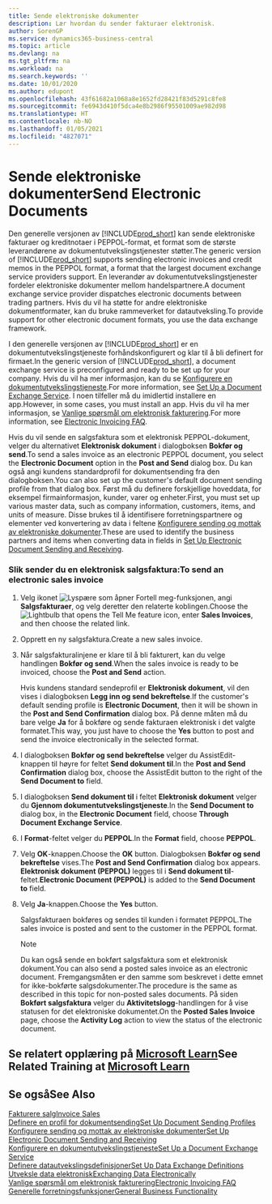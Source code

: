 ```yaml
---
title: Sende elektroniske dokumenter
description: Lær hvordan du sender fakturaer elektronisk.
author: SorenGP
ms.service: dynamics365-business-central
ms.topic: article
ms.devlang: na
ms.tgt_pltfrm: na
ms.workload: na
ms.search.keywords: ''
ms.date: 10/01/2020
ms.author: edupont
ms.openlocfilehash: 43f61682a1068a8e1652fd28421f83d5291c8fe8
ms.sourcegitcommit: fe6943d410f5dca4e8b2986f95501009ae982d98
ms.translationtype: HT
ms.contentlocale: nb-NO
ms.lasthandoff: 01/05/2021
ms.locfileid: "4827071"
---
```

# <a name="send-electronic-documents"></a><span data-ttu-id="02593-103">Sende elektroniske dokumenter</span><span class="sxs-lookup"><span data-stu-id="02593-103">Send Electronic Documents</span></span>

<span data-ttu-id="02593-104">Den generelle versjonen av [!INCLUDE[prod_short](includes/prod_short.md)] kan sende elektroniske fakturaer og kreditnotaer i PEPPOL-format, et format som de største leverandørene av dokumentutvekslingstjenester støtter.</span><span class="sxs-lookup"><span data-stu-id="02593-104">The generic version of [!INCLUDE[prod_short](includes/prod_short.md)] supports sending electronic invoices and credit memos in the PEPPOL format, a format that the largest document exchange service providers support.</span></span> <span data-ttu-id="02593-105">En leverandør av dokumentutvekslingstjenester fordeler elektroniske dokumenter mellom handelspartnere.</span><span class="sxs-lookup"><span data-stu-id="02593-105">A document exchange service provider dispatches electronic documents between trading partners.</span></span> <span data-ttu-id="02593-106">Hvis du vil ha støtte for andre elektroniske dokumentformater, kan du bruke rammeverket for datautveksling.</span><span class="sxs-lookup"><span data-stu-id="02593-106">To provide support for other electronic document formats, you use the data exchange framework.</span></span>  

 <span data-ttu-id="02593-107">I den generelle versjonen av [!INCLUDE[prod_short](includes/prod_short.md)] er en dokumentutvekslingstjeneste forhåndskonfigurert og klar til å bli definert for firmaet.</span><span class="sxs-lookup"><span data-stu-id="02593-107">In the generic version of [!INCLUDE[prod_short](includes/prod_short.md)], a document exchange service is preconfigured and ready to be set up for your company.</span></span> <span data-ttu-id="02593-108">Hvis du vil ha mer informasjon, kan du se [Konfigurere en dokumentutvekslingstjeneste](across-how-to-set-up-a-document-exchange-service.md).</span><span class="sxs-lookup"><span data-stu-id="02593-108">For more information, see [Set Up a Document Exchange Service](across-how-to-set-up-a-document-exchange-service.md).</span></span> <span data-ttu-id="02593-109">I noen tilfeller må du imidlertid installere en app.</span><span class="sxs-lookup"><span data-stu-id="02593-109">However, in some cases, you must install an app.</span></span> <span data-ttu-id="02593-110">Hvis du vil ha mer informasjon, se [Vanlige spørsmål om elektronisk fakturering](faq-electronic-invoicing.yml).</span><span class="sxs-lookup"><span data-stu-id="02593-110">For more information, see [Electronic Invoicing FAQ](faq-electronic-invoicing.yml).</span></span>  

 <span data-ttu-id="02593-111">Hvis du vil sende en salgsfaktura som et elektronisk PEPPOL-dokument, velger du alternativet **Elektronisk dokument** i dialogboksen **Bokfør og send**.</span><span class="sxs-lookup"><span data-stu-id="02593-111">To send a sales invoice as an electronic PEPPOL document, you select the **Electronic Document** option in the **Post and Send** dialog box.</span></span> <span data-ttu-id="02593-112">Du kan også angi kundens standardprofil for dokumentsending fra den dialogboksen.</span><span class="sxs-lookup"><span data-stu-id="02593-112">You can also set up the customer's default document sending profile from that dialog box.</span></span> <span data-ttu-id="02593-113">Først må du definere forskjellige hoveddata, for eksempel firmainformasjon, kunder, varer og enheter.</span><span class="sxs-lookup"><span data-stu-id="02593-113">First, you must set up various master data, such as company information, customers, items, and units of measure.</span></span> <span data-ttu-id="02593-114">Disse brukes til å identifisere forretningspartnere og elementer ved konvertering av data i feltene [Konfigurere sending og mottak av elektroniske dokumenter](across-how-to-set-up-electronic-document-sending-and-receiving.md).</span><span class="sxs-lookup"><span data-stu-id="02593-114">These are used to identify the business partners and items when converting data in fields in [Set Up Electronic Document Sending and Receiving](across-how-to-set-up-electronic-document-sending-and-receiving.md).</span></span>  

### <a name="to-send-an-electronic-sales-invoice"></a><span data-ttu-id="02593-115">Slik sender du en elektronisk salgsfaktura:</span><span class="sxs-lookup"><span data-stu-id="02593-115">To send an electronic sales invoice</span></span>

1. <span data-ttu-id="02593-116">Velg ikonet ![Lyspære som åpner Fortell meg-funksjonen](media/ui-search/search_small.png "Fortell hva du vil gjøre"), angi **Salgsfakturaer**, og velg deretter den relaterte koblingen.</span><span class="sxs-lookup"><span data-stu-id="02593-116">Choose the ![Lightbulb that opens the Tell Me feature](media/ui-search/search_small.png "Tell me what you want to do") icon, enter **Sales Invoices**, and then choose the related link.</span></span>  

2. <span data-ttu-id="02593-117">Opprett en ny salgsfaktura.</span><span class="sxs-lookup"><span data-stu-id="02593-117">Create a new sales invoice.</span></span>  

3. <span data-ttu-id="02593-118">Når salgsfakturalinjene er klare til å bli fakturert, kan du velge handlingen **Bokfør og send**.</span><span class="sxs-lookup"><span data-stu-id="02593-118">When the sales invoice is ready to be invoiced, choose the **Post and Send** action.</span></span>  

     <span data-ttu-id="02593-119">Hvis kundens standard sendeprofil er **Elektronisk dokument**, vil den vises i dialogboksen **Legg inn og send bekreftelse**.</span><span class="sxs-lookup"><span data-stu-id="02593-119">If the customer's default sending profile is **Electronic Document**, then it will be shown in the **Post and Send Confirmation** dialog box.</span></span> <span data-ttu-id="02593-120">På denne måten må du bare velge **Ja** for å bokføre og sende fakturaen elektronisk i det valgte formatet.</span><span class="sxs-lookup"><span data-stu-id="02593-120">This way, you just have to choose the **Yes** button to post and send the invoice electronically in the selected format.</span></span>  

4. <span data-ttu-id="02593-121">I dialogboksen **Bokfør og send bekreftelse** velger du AssistEdit-knappen til høyre for feltet **Send dokument til**.</span><span class="sxs-lookup"><span data-stu-id="02593-121">In the **Post and Send Confirmation** dialog box, choose the AssistEdit button to the right of the **Send Document to** field.</span></span>  

5. <span data-ttu-id="02593-122">I dialogboksen **Send dokument til** i feltet **Elektronisk dokument** velger du **Gjennom dokumentutvekslingstjeneste**.</span><span class="sxs-lookup"><span data-stu-id="02593-122">In the **Send Document to** dialog box, in the **Electronic Document** field, choose **Through Document Exchange Service**.</span></span>  

6. <span data-ttu-id="02593-123">I **Format**-feltet velger du **PEPPOL**.</span><span class="sxs-lookup"><span data-stu-id="02593-123">In the **Format** field, choose **PEPPOL**.</span></span>  

7. <span data-ttu-id="02593-124">Velg **OK**-knappen.</span><span class="sxs-lookup"><span data-stu-id="02593-124">Choose the **OK** button.</span></span> <span data-ttu-id="02593-125">Dialogboksen **Bokfør og send bekreftelse** vises.</span><span class="sxs-lookup"><span data-stu-id="02593-125">The **Post and Send Confirmation** dialog box appears.</span></span> <span data-ttu-id="02593-126">**Elektronisk dokument (PEPPOL)** legges til i **Send dokument til**-feltet.</span><span class="sxs-lookup"><span data-stu-id="02593-126">**Electronic Document (PEPPOL)** is added to the **Send Document to** field.</span></span>  

8. <span data-ttu-id="02593-127">Velg **Ja**-knappen.</span><span class="sxs-lookup"><span data-stu-id="02593-127">Choose the **Yes** button.</span></span>  

     <span data-ttu-id="02593-128">Salgsfakturaen bokføres og sendes til kunden i formatet PEPPOL.</span><span class="sxs-lookup"><span data-stu-id="02593-128">The sales invoice is posted and sent to the customer in the PEPPOL format.</span></span>  

    > [!NOTE]  
    >  <span data-ttu-id="02593-129">Du kan også sende en bokført salgsfaktura som et elektronisk dokument.</span><span class="sxs-lookup"><span data-stu-id="02593-129">You can also send a posted sales invoice as an electronic document.</span></span> <span data-ttu-id="02593-130">Fremgangsmåten er den samme som beskrevet i dette emnet for ikke-bokførte salgsdokumenter.</span><span class="sxs-lookup"><span data-stu-id="02593-130">The procedure is the same as described in this topic for non-posted sales documents.</span></span> <span data-ttu-id="02593-131">På siden **Bokført salgsfaktura** velger du **Aktivitetslogg**-handlingen for å vise statusen for det elektroniske dokumentet.</span><span class="sxs-lookup"><span data-stu-id="02593-131">On the **Posted Sales Invoice** page, choose the **Activity Log** action to view the status of the electronic document.</span></span>  

## <a name="see-related-training-at-microsoft-learn"></a><span data-ttu-id="02593-132">Se relatert opplæring på [Microsoft Learn](/learn/modules/electronic-documents-dynamics-365-business-central/index)</span><span class="sxs-lookup"><span data-stu-id="02593-132">See Related Training at [Microsoft Learn](/learn/modules/electronic-documents-dynamics-365-business-central/index)</span></span>

## <a name="see-also"></a><span data-ttu-id="02593-133">Se også</span><span class="sxs-lookup"><span data-stu-id="02593-133">See Also</span></span>

[<span data-ttu-id="02593-134">Fakturere salg</span><span class="sxs-lookup"><span data-stu-id="02593-134">Invoice Sales</span></span>](sales-how-invoice-sales.md)  
[<span data-ttu-id="02593-135">Definere en profil for dokumentsending</span><span class="sxs-lookup"><span data-stu-id="02593-135">Set Up Document Sending Profiles</span></span>](sales-how-setup-document-send-profiles.md)  
[<span data-ttu-id="02593-136">Konfigurere sending og mottak av elektroniske dokumenter</span><span class="sxs-lookup"><span data-stu-id="02593-136">Set Up Electronic Document Sending and Receiving</span></span>](across-how-to-set-up-electronic-document-sending-and-receiving.md)  
[<span data-ttu-id="02593-137">Konfigurere en dokumentutvekslingstjeneste</span><span class="sxs-lookup"><span data-stu-id="02593-137">Set Up a Document Exchange Service</span></span>](across-how-to-set-up-a-document-exchange-service.md)  
[<span data-ttu-id="02593-138">Definere datautvekslingsdefinisjoner</span><span class="sxs-lookup"><span data-stu-id="02593-138">Set Up Data Exchange Definitions</span></span>](across-how-to-set-up-data-exchange-definitions.md)  
[<span data-ttu-id="02593-139">Utveksle data elektronisk</span><span class="sxs-lookup"><span data-stu-id="02593-139">Exchanging Data Electronically</span></span>](across-data-exchange.md)  
[<span data-ttu-id="02593-140">Vanlige spørsmål om elektronisk fakturering</span><span class="sxs-lookup"><span data-stu-id="02593-140">Electronic Invoicing FAQ</span></span>](faq-electronic-invoicing.yml)  
[<span data-ttu-id="02593-141">Generelle forretningsfunksjoner</span><span class="sxs-lookup"><span data-stu-id="02593-141">General Business Functionality</span></span>](ui-across-business-areas.md)  
